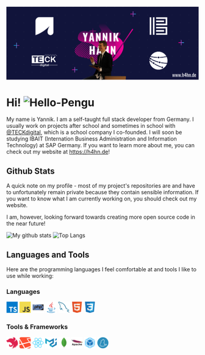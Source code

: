 [![Header](assets/header.png)](https://h4hn.de)

<h1>Hi!
    <img src="https://www.sellercommunity.com/t5/image/serverpage/image-id/1799i260EF3229A56D6C3?v=1.0"
         alt="Hello-Pengu" width="40"/>
</h1>

My name is Yannik. I am a self-taught full stack developer from Germany. I usually work on projects after school and
sometimes in school with [@TECKdigital](https://github.com/Teck-Digital), which is a school company I co-founded. I will soon be studying IBAIT 
(Internation Business Administration and Information Technology) at SAP Germany. If you want to learn more about me, 
you can check out my website at https://h4hn.de!

## Github Stats

A quick note on my profile - most of my project's repositories are and have to unfortunately remain private because
they contain sensible information. If you want to know what I am currently working on, you should check out my website. 

I am, however, looking forward towards creating more open source code in the near future!

![My github stats](https://github-readme-stats.vercel.app/api?username=ItsZiroy&count_private=true&bg_color=11143B&text_color=fff&title_color=F70098&hide_border=true&show_icons=true&icon_color=00D0FF)
![Top Langs](https://github-readme-stats.vercel.app/api/top-langs/?username=ItsZiroy&layout=compact&bg_color=11143B&text_color=fff&title_color=F70098&hide_border=true&card_width=445)

## Languages and Tools

Here are the programming languages I feel comfortable at and tools I like to use while working:

### Languages
<code><img src="assets/icons/languages/typescript.svg" width="30"/></code>
<code><img src="assets/icons/languages/javascript.svg" width="30"/></code>
<code><img src="assets/icons/languages/php.svg" width="30"/></code>
<code><img src="assets/icons/languages/java.svg" width="30"/></code>
<code><img src="assets/icons/languages/mysql.svg" width="30"/></code>
<code><img src="assets/icons/languages/html5.svg" width="30"/></code>
<code><img src="assets/icons/languages/css3.svg" width="30"/></code>

### Tools & Frameworks
<code><img src="assets/icons/tools/nestjs.svg" width="30"/></code>
<code><img src="assets/icons/tools/laravel.svg" width="30"/></code>
<code><img src="assets/icons/tools/react.svg" width="30"/></code>
<code><img src="assets/icons/tools/materialui.svg" width="30"/></code>
<code><img src="assets/icons/tools/mongodb.svg" width="30"/></code>
<code><img src="assets/icons/tools/apache.svg" width="30"/></code>
<code><img src="assets/icons/tools/webpack.svg" width="30"/></code>
<code><img src="assets/icons/tools/yarn.svg" width="30"/></code>
